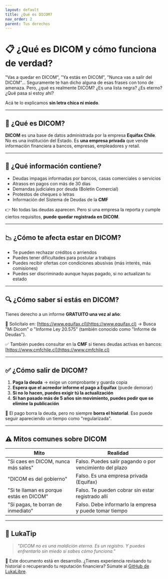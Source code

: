```yaml
---
layout: default
title: ¿Qué es DICOM?
nav_order: 2
parent: Tus derechos
---
```


# 📋 ¿Qué es DICOM y cómo funciona de verdad?

"Vas a quedar en DICOM", "Ya estás en DICOM", "Nunca vas a salir del DICOM"...
Seguramente te han dicho alguna de esas frases con tono de amenaza.
Pero, ¿qué es realmente DICOM? ¿Es una lista negra? ¿Es eterno? ¿Qué pasa si estoy ahí?

Acá te lo explicamos **sin letra chica ni miedo**.

---

## 🧠 ¿Qué es DICOM?

**DICOM** es una base de datos administrada por la empresa **Equifax Chile**.
No es una institución del Estado. Es **una empresa privada** que vende información financiera a bancos, empresas, empleadores y retail.

---

## 📌 ¿Qué información contiene?

- Deudas impagas informadas por bancos, casas comerciales o servicios
- Atrasos en pagos con más de 30 días
- Demandas judiciales por deuda (Boletín Comercial)
- Protestos de cheques o letras
- Información del Sistema de Deudas de la **CMF**

👉 No todas las deudas aparecen. Pero si una empresa la reporta y cumple ciertos requisitos, **puede quedar registrada en DICOM**.

---

## 📉 ¿Cómo te afecta estar en DICOM?

- Te pueden rechazar créditos o arriendos
- Puedes tener dificultades para postular a trabajos
- Puedes recibir ofertas con condiciones abusivas (más interés, más comisiones)
- Puedes ser discriminado aunque hayas pagado, si no actualizan tu estado

---

## 🔍 ¿Cómo saber si estás en DICOM?

Tienes derecho a un informe **GRATUITO una vez al año**:

🧾 Solicítalo en: [https://www.equifax.cl](https://www.equifax.cl)
→ Busca "Mi Dicom" o "Informe Ley 20.575" (también conocido como "Informe de Deudas").

✅ También puedes consultar en la **CMF** si tienes deudas activas en bancos:
[https://www.cmfchile.cl](https://www.cmfchile.cl)

---

## ✅ ¿Cómo salir de DICOM?

1. **Paga la deuda** → exige un comprobante y guarda copia
2. **Espera que el acreedor informe el pago a Equifax** (puede demorar)
3. **Si no lo hacen, puedes exigir tú la actualización**
4. **Si han pasado más de 5 años sin movimiento, puedes pedir que se elimine la publicación**

🧠 El pago borra la deuda, pero no siempre **borra el historial**.
Eso puede seguir apareciendo un tiempo como "regularizada".

---

## ⚠️ Mitos comunes sobre DICOM

| Mito                                | Realidad                                                 |
|-------------------------------------|-----------------------------------------------------------|
| "Si caes en DICOM, nunca más sales" | Falso. Puedes salir pagando o por vencimiento del plazo   |
| "DICOM es del gobierno"             | Falso. Es una empresa privada (Equifax)                   |
| "Si te llaman es porque estás en DICOM" | Falso. Te pueden cobrar sin estar registrado allí     |
| "Si pagas, te borran de inmediato" | Falso. Debe informarlo la empresa y puede tomar tiempo    |

---

## 🧠 LukaTip

> *"DICOM no es una maldición eterna. Es un registro. Y puedes enfrentarlo sin miedo si sabes cómo funciona."*

📌 Este documento está en desarrollo.
¿Tienes experiencia revisando tu historial o recuperando tu reputación financiera? Súmate al [GitHub de LukaLibre](https://github.com/raestrada/lukalibre).
